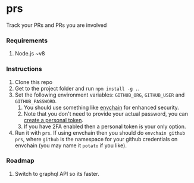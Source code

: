 # prs
Track your PRs and PRs you are involved

### Requirements
1. Node.js ~v8

### Instructions

1. Clone this repo
2. Get to the project folder and run `npm install -g .`.
3. Set the following environment variables: `GITHUB_ORG`, `GITHUB_USER` and `GITHUB_PASSWORD`. 
    1. You should use something like [envchain](https://github.com/sorah/envchain) for enhanced security.
    2. Note that you don't need to provide your actual password, you can [create a personal token](https://github.com/settings/tokens). 
    3. If you have 2FA enabled then a personal token is your only option.    
4. Run it with `prs`. If using envchain then you should do `envchain github prs`, where `github` is the namespace for your github credentials on envchain (you may name it `potato` if you like). 

### Roadmap

1. Switch to graphql API so its faster.
